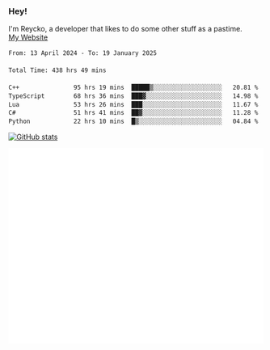 ### Hey!
I'm Reycko, a developer that likes to do some other stuff as a pastime.  
[My Website](https://reycko.root.sx)

<!--START_SECTION:wakasection-->

```txt
From: 13 April 2024 - To: 19 January 2025

Total Time: 438 hrs 49 mins

C++               95 hrs 19 mins  █████▒░░░░░░░░░░░░░░░░░░░   20.81 %
TypeScript        68 hrs 36 mins  ███▓░░░░░░░░░░░░░░░░░░░░░   14.98 %
Lua               53 hrs 26 mins  ███░░░░░░░░░░░░░░░░░░░░░░   11.67 %
C#                51 hrs 41 mins  ██▓░░░░░░░░░░░░░░░░░░░░░░   11.28 %
Python            22 hrs 10 mins  █▒░░░░░░░░░░░░░░░░░░░░░░░   04.84 %
```

<!--END_SECTION:wakasection-->

[![GitHub stats](https://github-readme-stats.vercel.app/api?username=Reycko&show_icons=true&theme=dark&hide_title=true&count_private=true)](https://github.com/anuraghazra/github-readme-stats)

![Metrics](/github-metrics.svg)
